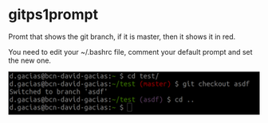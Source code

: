 # gitps1prompt
Promt that shows the git branch, if it is master, then it shows it in red.

You need to edit your ~/.bashrc file, comment your default prompt and set the new one.

![git prompt](gitprompt.png?raw=true "git prompt")
